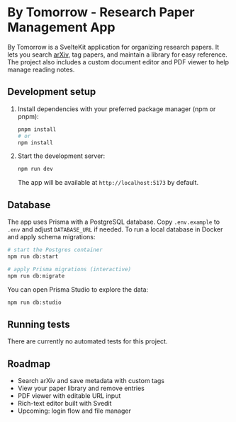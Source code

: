 # By Tomorrow - Research Paper Management App

By Tomorrow is a SvelteKit application for organizing research papers. It lets you search [arXiv](https://arxiv.org), tag papers, and maintain a library for easy reference. The project also includes a custom document editor and PDF viewer to help manage reading notes.

## Development setup

1. Install dependencies with your preferred package manager (npm or pnpm):
   ```bash
   pnpm install
   # or
   npm install
   ```
2. Start the development server:
   ```bash
   npm run dev
   ```
   The app will be available at `http://localhost:5173` by default.

## Database

The app uses Prisma with a PostgreSQL database. Copy `.env.example` to `.env` and adjust `DATABASE_URL` if needed. To run a local database in Docker and apply schema migrations:

```bash
# start the Postgres container
npm run db:start

# apply Prisma migrations (interactive)
npm run db:migrate
```

You can open Prisma Studio to explore the data:
```bash
npm run db:studio
```

## Running tests

There are currently no automated tests for this project.

## Roadmap

- Search arXiv and save metadata with custom tags
- View your paper library and remove entries
- PDF viewer with editable URL input
- Rich-text editor built with Svedit
- Upcoming: login flow and file manager


